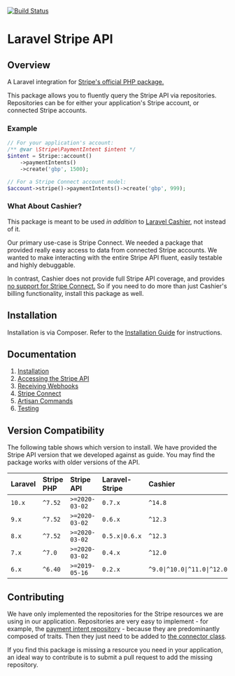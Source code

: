 [![Build Status](https://travis-ci.org/cloudcreativity/laravel-stripe.svg?branch=master)](https://travis-ci.org/cloudcreativity/laravel-stripe)

# Laravel Stripe API

## Overview

A Laravel integration for [Stripe's official PHP package.](https://github.com/stripe/stripe-php)

This package allows you to fluently query the Stripe API via repositories.
Repositories can be for either your application's Stripe account, or connected Stripe accounts.

### Example

```php
// For your application's account:
/** @var \Stripe\PaymentIntent $intent */
$intent = Stripe::account()
    ->paymentIntents()
    ->create('gbp', 1500);

// For a Stripe Connect account model:
$account->stripe()->paymentIntents()->create('gbp', 999);
```

### What About Cashier?

This package is meant to be used *in addition* to [Laravel Cashier](https://laravel.com/docs/billing),
not instead of it.

Our primary use-case is Stripe Connect. We needed a package that provided really easy access to data from
connected Stripe accounts. We wanted to make interacting with the entire Stripe API fluent,
easily testable and highly debuggable.

In contrast, Cashier does not provide full Stripe API coverage, and provides
[no support for Stripe Connect.](https://github.com/laravel/cashier/pull/519)
So if you need to do more than just Cashier's billing functionality, install this package as well.

## Installation

Installation is via Composer. Refer to the [Installation Guide](./docs/installation.md) for
instructions.

## Documentation

1. [Installation](./docs/installation.md)
2. [Accessing the Stripe API](./docs/repositories.md)
3. [Receiving Webhooks](./docs/webhooks.md)
4. [Stripe Connect](./docs/connect.md)
5. [Artisan Commands](./docs/console.md)
6. [Testing](./docs/testing.md)

## Version Compatibility

The following table shows which version to install. We have provided the Stripe API version that we
developed against as guide. You may find the package works with older versions of the API.

| Laravel | Stripe PHP | Stripe API | Laravel-Stripe | Cashier |
| :-- | :-- | :-- | :-- |:-- |
| `10.x` | `^7.52` | `>=2020-03-02` | `0.7.x` | `^14.8` |
| `9.x` | `^7.52` | `>=2020-03-02` | `0.6.x` | `^12.3` |
| `8.x` | `^7.52` | `>=2020-03-02` | `0.5.x\|0.6.x` | `^12.3` |
| `7.x` | `^7.0` | `>=2020-03-02` | `0.4.x` | `^12.0` |
| `6.x` | `^6.40` | `>=2019-05-16` | `0.2.x` | `^9.0\|^10.0\|^11.0\|^12.0` |

## Contributing

We have only implemented the repositories for the Stripe resources we are using in our application.
Repositories are very easy to implement - for example, the
[payment intent repository](./src/Repositories/PaymentIntentRepository.php) -
because they are predominantly composed of traits. Then they just need to be added to
[the connector class](./src/Connector.php).

If you find this package is missing a resource you need in your application, an ideal way to contribute
is to submit a pull request to add the missing repository.
